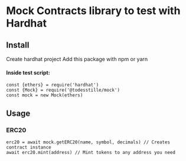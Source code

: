 # Mock Contracts library to test with Hardhat
## Install
Create hardhat project
Add this package with npm or yarn
#### Inside test script:
```
const {ethers} = require('hardhat')
const {Mock} = require('@todesstille/mock')
const mock = new Mock(ethers)
```
## Usage
### ERC20
```
erc20 = await mock.getERC20(name, symbol, decimals) // Creates contract instance
await erc20.mint(address) // Mint tokens to any address you need
```


